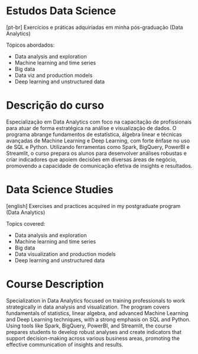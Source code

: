 # Estudos Data Science
[pt-br]
Exercícios e práticas adquiriadas em minha pós-graduação (Data Analytics)

Tópicos abordados:
- Data analysis and exploration
- Machine learning and time series
- Big data
- Data viz and production models
- Deep learning and unstructured data

# Descrição do curso
Especialização em Data Analytics com foco na capacitação de profissionais para atuar de forma estratégica na análise e visualização de dados. O programa abrange fundamentos de estatística, álgebra linear e técnicas avançadas de Machine Learning e Deep Learning, com forte ênfase no uso de SQL e Python. Utilizando ferramentas como Spark, BigQuery, PowerBI e Streamlit, o curso prepara os alunos para desenvolver análises robustas e criar indicadores que apoiem decisões em diversas áreas de negócio, promovendo a capacidade de comunicação efetiva de insights e resultados.

# Data Science Studies
[english]
Exercises and practices acquired in my postgraduate program (Data Analytics)

Topics covered:
- Data analysis and exploration
- Machine learning and time series
- Big data
- Data visualization and production models
- Deep learning and unstructured data

# Course Description
Specialization in Data Analytics focused on training professionals to work strategically in data analysis and visualization. The program covers fundamentals of statistics, linear algebra, and advanced Machine Learning and Deep Learning techniques, with a strong emphasis on SQL and Python. Using tools like Spark, BigQuery, PowerBI, and Streamlit, the course prepares students to develop robust analyses and create indicators that support decision-making across various business areas, promoting the effective communication of insights and results.
